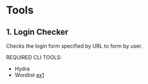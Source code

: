 # Tools
## 1. Login Checker
Checks the login form specified by URL to form by user.

REQUIRED CLI TOOLS:
* Hydra
* Wordlist [ex1](https://github.com/kkrypt0nn/wordlists/tree/main/passwords)